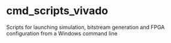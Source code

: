 # cmd_scripts_vivado
Scripts for launching simulation, bitstream generation and FPGA configuration from a Windows command line
